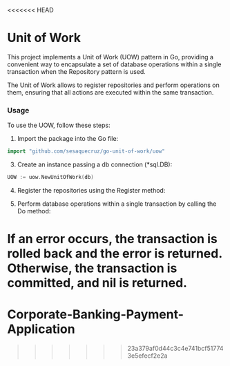 <<<<<<< HEAD
# Unit of Work
 
This project implements a Unit of Work (UOW) pattern in Go, providing a convenient way to encapsulate a set of database operations within a single transaction when the Repository pattern is used.
 
The Unit of Work allows to register repositories and perform operations on them, ensuring that all actions are executed within the same transaction.
 
 
### Usage
To use the UOW, follow these steps:
 
1. Import the package into the Go file:
```go
import "github.com/sesaquecruz/go-unit-of-work/uow"
```
3. Create an instance passing a db connection (*sql.DB):
 
```go
UOW := uow.NewUnitOfWork(db)
```
4. Register the repositories using the Register method:
 
5. Perform database operations within a single transaction by calling the Do method:
 
If an error occurs, the transaction is rolled back and the error is returned. Otherwise, the transaction is committed, and nil is returned.
=======
# Corporate-Banking-Payment-Application
>>>>>>> 23a379af0d44c3c4e741bcf517743e5efecf2e2a
